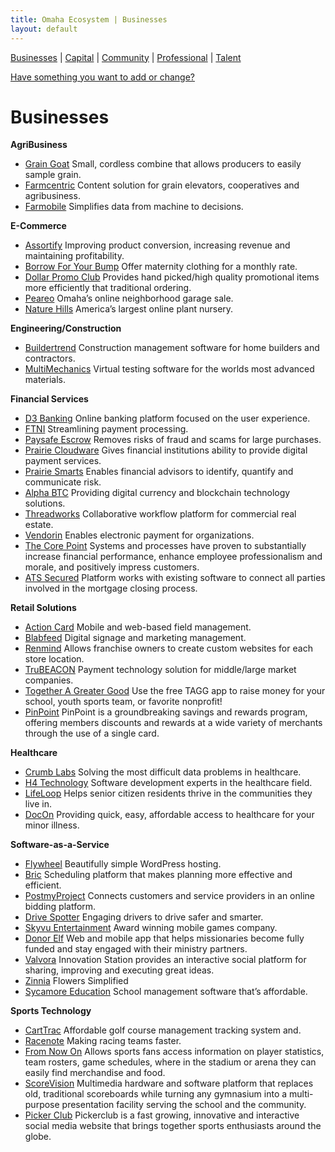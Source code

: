 ```yaml
---
title: Omaha Ecosystem | Businesses
layout: default
---
```

[Businesses](/) | [Capital](/capital) | [Community](/community) | [Professional](/professional) | [Talent](/talent)

[Have something you want to add or change?](https://github.com/omaha-ecosystem/omaha-ecosystem.github.io/issues/new)

# Businesses
**AgriBusiness**
 * [Grain Goat](http://www.graingoat.com/)
 Small, cordless combine that allows producers to easily sample grain.
 * [Farmcentric](http://farmcentric.com/)
 Content solution for grain elevators, cooperatives and agribusiness.
 * [Farmobile](https://www.farmobile.com/)
 Simplifies data from machine to decisions.

**E-Commerce**
 * [Assortify](http://www.assortify.com/)
 Improving product conversion, increasing revenue and maintaining profitability.
 * [Borrow For Your Bump](http://www.borrowforyourbump.com/)
 Offer maternity clothing for a monthly rate.
 * [Dollar Promo Club](http://www.dollarpromoclub.com/)
 Provides hand picked/high quality promotional items more efficiently that traditional ordering.
 * [Peareo](https://www.peareo.com/)
 Omaha’s online neighborhood garage sale.
 * [Nature Hills](http://www.naturehills.com/)
 America’s largest online plant nursery.

**Engineering/Construction**
 * [Buildertrend](https://www.buildertrend.com/)
 Construction management software for home builders and contractors.
 * [MultiMechanics](http://multimechanics.com/)
 Virtual testing software for the worlds most advanced materials.

**Financial Services**
 * [D3 Banking](http://www.d3banking.com/)
 Online banking platform focused on the user experience.
 * [FTNI](http://www.ftni.com/)
 Streamlining payment processing.
 * [Paysafe Escrow](https://paysafeescrow.com/)
 Removes risks of fraud and scams for large purchases.
 * [Prairie Cloudware](http://www.prairiecloudware.com/)
 Gives financial institutions ability to provide digital payment services.
 * [Prairie Smarts](http://www.prairiesmarts.com/)
 Enables financial advisors to identify, quantify and communicate risk.
 * [Alpha BTC](https://www.facebook.com/alphabtc/)
 Providing digital currency and blockchain technology solutions.
 * [Threadworks](http://www.thread.works/)
 Collaborative workflow platform for commercial real estate.
 * [Vendorin](https://www.vendorin.com/)
 Enables electronic payment for organizations.
 * [The Core Point](http://www.bank-ps.com/)
 Systems and processes have proven to substantially increase financial performance, enhance employee professionalism and morale, and positively impress customers.
 * [ATS Secured](https://www.atssecured.com/)
 Platform works with existing software to connect all parties involved in the mortgage closing process.

**Retail Solutions**
 * [Action Card](http://actioncardapp.com/)
 Mobile and web-based field management.
 * [Blabfeed](http://www.blabfeed.com/)
 Digital signage and marketing management.
 * [Renmind](http://renmind.com/)
 Allows franchise owners to create custom websites for each store location.
 * [TruBEACON](http://trubeacon.com/)
 Payment technology solution for middle/large market companies.
 * [Together A Greater Good](http://www.togetheragreatergood.com/)
 Use the free TAGG app to raise money for your school, youth sports team, or favorite nonprofit!
 * [PinPoint](http://www.pinpointrewards.com/index.cfm)
 PinPoint is a groundbreaking savings and rewards program, offering members discounts and rewards at a wide variety of merchants through the use of a single card.

**Healthcare**
 * [Crumb Labs](http://www.crumb.co/)
 Solving the most difficult data problems in healthcare.
 * [H4 Technology](http://h4-technology.com/)
 Software development experts in the healthcare field.
 * [LifeLoop](http://www.ourlifeloop.com/)
 Helps senior citizen residents thrive in the communities they live in.
 * [DocOn](http://www.mydocon.com/)
 Providing quick, easy, affordable access to healthcare for your minor illness.

**Software-as-a-Service**
 * [Flywheel](https://getflywheel.com/)
 Beautifully simple WordPress hosting.
 * [Bric](http://getbric.com/)
 Scheduling platform that makes planning more effective and efficient.
 * [PostmyProject](https://www.postmyproject.com/)
 Connects customers and service providers in an online bidding platform.
 * [Drive Spotter](http://drivespotter.com/)
 Engaging drivers to drive safer and smarter.
 * [Skyvu Entertainment](http://www.skyvu.net/)
 Award winning mobile games company.
 * [Donor Elf](http://www.donorelf.com/)
 Web and mobile app that helps missionaries become fully funded and stay engaged with their ministry partners.
 * [Valvora](https://www.valvora.com/products/innovation-station/index.html)
 Innovation Station provides an interactive social platform for sharing, improving and executing great ideas.
 * [Zinnia](http://www.gozinnia.com/)
 Flowers Simplified
 * [Sycamore Education](http://159.203.95.86/)
 School management software that’s affordable.

**Sports Technology**
 * [CartTrac](http://www.carttrac.com/)
 Affordable golf course management tracking system and.
 * [Racenote](http://racenote.com/)
 Making racing teams faster.
 * [From Now On](http://from-now-on.com/#home)
 Allows sports fans access information on player statistics, team rosters, game schedules, where in the stadium or arena they can easily find merchandise and food.
 * [ScoreVision](http://www.scorevision.com/)
 Multimedia hardware and software platform that replaces old, traditional scoreboards while turning any gymnasium into a multi-purpose presentation facility serving the school and the community.
 * [Picker Club](http://www.pickerclub.com/)
 Pickerclub is a fast growing, innovative and interactive social media website that brings together sports enthusiasts around the globe.
